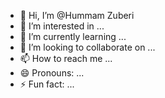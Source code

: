 - 👋 Hi, I’m @Hummam Zuberi
- 👀 I’m interested in ...
- 🌱 I’m currently learning ...
- 💞️ I’m looking to collaborate on ...
- 📫 How to reach me ...
- 😄 Pronouns: ...
- ⚡ Fun fact: ...

<!---
HummamZuberi/HummamZuberi is a ✨ special ✨ repository because its `README.md` (this file) appears on your GitHub profile.
You can click the Preview link to take a look at your changes.
--->
